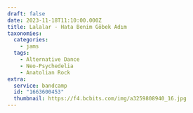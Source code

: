```yaml
---
draft: false
date: 2023-11-18T11:10:00.000Z
title: Lalalar - Hata Benim Göbek Adım
taxonomies:
  categories:
    - jams
  tags:
    - Alternative Dance
    - Neo-Psychedelia
    - Anatolian Rock
extra:
  service: bandcamp
  id: "1663600453"
  thumbnail: https://f4.bcbits.com/img/a3259808940_16.jpg
---
```

